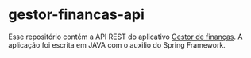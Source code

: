 # gestor-financas-api
Esse repositório contém a API REST do aplicativo [Gestor de finanças](https://github.com/carlosdaniiel07/gestor-financas-app). A aplicação foi escrita em JAVA com o auxilio do Spring Framework.
